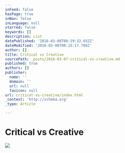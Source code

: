 ```yaml
---
inFeed: false
hasPage: true
inNav: false
inLanguage: null
starred: false
keywords: []
description: List
datePublished: '2016-03-08T00:19:32.032Z'
dateModified: '2016-03-08T00:15:17.708Z'
author: []
title: Critical vs Creative
sourcePath: _posts/2016-03-07-critical-vs-creative.md
published: true
authors: []
publisher:
  name: ''
  domain: ''
  url: null
  favicon: null
url: critical-vs-creative/index.html
_context: 'http://schema.org'
_type: Article

---
```

# Critical vs Creative
![](https://s3-us-west-2.amazonaws.com/the-grid-img/p/2b3615a0962f5673bd2ce27a3f685ad6269157a4.png)